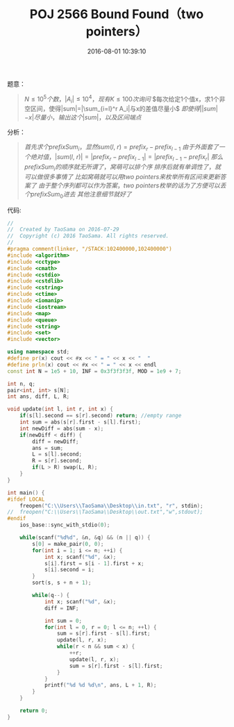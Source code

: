 ﻿---
title: POJ 2566 Bound Found（two pointers）
categories:
  - 技巧
  - two pointers
  - 
tags:
  - two pointers
  - 
  - 
date: 2016-08-01 10:39:10
toc: 
---

题意：
>$N\le 10^5个数，|A_i|\le 10^4，现有K\le 100次询问$
$每次给定1个值x，求1个非空区间，使得|sum|=|\sum_{i=l}^r A_i|与x的差值尽量小$
$即使得||sum|-x|尽量小，输出这个|sum|，以及区间端点$

<!-- more -->
分析：
>$首先求个prefixSum_i，显然sum(l,\ r)=prefix_r-prefix_{l-1}$
$由于外面套了一个绝对值，|sum(l,\ r)|=|prefix_r-prefix_{l-1}|=|prefix_{l-1}-prefix_r|$
$那么prefixSum_i的顺序就无所谓了，窝萌可以排个序$
$排序后就有单调性了，就可以做很多事情了$
$比如窝萌就可以用two\ pointers来枚举所有区间来更新答案了$
$由于整个序列都可以作为答案，two\ pointers枚举的话为了方便可以丢个prefixSum_0进去$
$其他注意细节就好了$

代码:
```cpp
//
//  Created by TaoSama on 2016-07-29
//  Copyright (c) 2016 TaoSama. All rights reserved.
//
#pragma comment(linker, "/STACK:102400000,102400000")
#include <algorithm>
#include <cctype>
#include <cmath>
#include <cstdio>
#include <cstdlib>
#include <cstring>
#include <ctime>
#include <iomanip>
#include <iostream>
#include <map>
#include <queue>
#include <string>
#include <set>
#include <vector>

using namespace std;
#define pr(x) cout << #x << " = " << x << "  "
#define prln(x) cout << #x << " = " << x << endl
const int N = 1e5 + 10, INF = 0x3f3f3f3f, MOD = 1e9 + 7;

int n, q;
pair<int, int> s[N];
int ans, diff, L, R;

void update(int l, int r, int x) {
    if(s[l].second == s[r].second) return; //empty range
    int sum = abs(s[r].first - s[l].first);
    int newDiff = abs(sum - x);
    if(newDiff < diff) {
        diff = newDiff;
        ans = sum;
        L = s[l].second;
        R = s[r].second;
        if(L > R) swap(L, R);
    }
}

int main() {
#ifdef LOCAL
    freopen("C:\\Users\\TaoSama\\Desktop\\in.txt", "r", stdin);
//  freopen("C:\\Users\\TaoSama\\Desktop\\out.txt","w",stdout);
#endif
    ios_base::sync_with_stdio(0);

    while(scanf("%d%d", &n, &q) && (n || q)) {
        s[0] = make_pair(0, 0);
        for(int i = 1; i <= n; ++i) {
            int x; scanf("%d", &x);
            s[i].first = s[i - 1].first + x;
            s[i].second = i;
        }
        sort(s, s + n + 1);

        while(q--) {
            int x; scanf("%d", &x);
            diff = INF;

            int sum = 0;
            for(int l = 0, r = 0; l <= n; ++l) {
                sum = s[r].first - s[l].first;
                update(l, r, x);
                while(r < n && sum < x) {
                    ++r;
                    update(l, r, x);
                    sum = s[r].first - s[l].first;
                }
            }
            printf("%d %d %d\n", ans, L + 1, R);
        }
    }

    return 0;
}
```